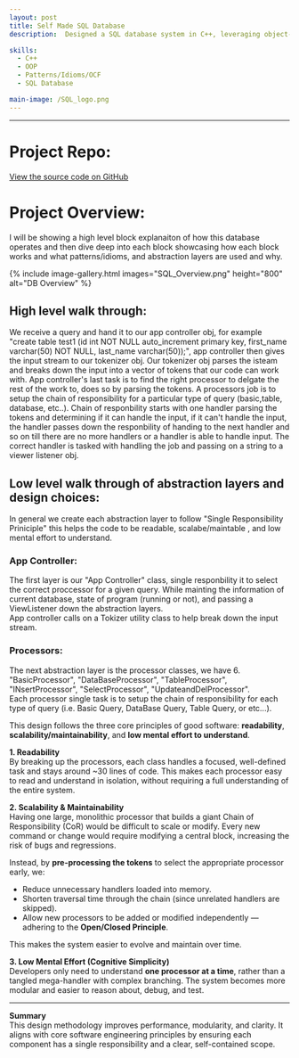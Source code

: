 ```yaml
---
layout: post
title: Self Made SQL Database 
description:  Designed a SQL database system in C++, leveraging object-oriented design principles and multiple software design patterns and idioms. Implemented abstraction layers using patterns such as Chain of Responsibility, Decorator, Adapter, Iterator, and Creation patterns. Applied polymorphism, singletons, pure virtual classes, and event listeners to enforce modularity and extensibility. Followed Object Construction Framework (OCF) best practices to enhance maintainability and scalability.	

skills: 
  - C++
  - OOP
  - Patterns/Idioms/OCF
  - SQL Database

main-image: /SQL_logo.png
---
```


---
# Project Repo:
[View the source code on GitHub](https://github.com/s-bashar/SP24-ECE141B-Database-Team5)

# Project Overview:

I will be showing a high level block explanaiton of how this database operates and then dive deep into each block showcasing how each block works and what patterns/idioms, and abstraction layers are used and why. 

{% include image-gallery.html images="SQL_Overview.png" height="800" alt="DB Overview" %}

## High level walk through: 

We receive a query and hand it to our app controller obj, for example "create table test1 (id int NOT NULL auto_increment primary key, first_name varchar(50) NOT NULL, last_name varchar(50));", app controller then gives the input stream to our tokenizer obj. Our tokenizer obj parses the isteam and breaks down the input into a vector of tokens that our code can work with. 
App controller's last task is to find the right processor to delgate the rest of the work to, does so by parsing the tokens. A processors job is to setup the chain of responsibility for a particular type of query (basic,table, database, etc..). 
Chain of responbility starts with one handler parsing the tokens and determining if it can handle the input, if it can't handle the input, the handler passes down the responbility of handing to the next handler and so on till there are no more handlers or a handler is able to handle input. 
The correct handler is tasked with handling the job and passing on a string to a viewer listener obj.

## Low level walk through of abstraction layers and design choices:

In general we create each abstraction layer to follow "Single Responsibility Priniciple" this helps the code to be readable, scalabe/maintable , and low mental effort to understand. 
### **App Controller:** 

The first layer is our "App Controller" class, single responbility it to select the correct proccessor for a given query. While mainting the information of current database, state of program (running or not), and passing a ViewListener down the abstraction layers. <br>
App controller calls on a Tokizer utility class to help break down the input stream. 

### **Processors:** 

The next abstraction layer is the processor classes, we have 6. "BasicProcessor", "DataBaseProcessor", "TableProcessor", "INsertProcessor", "SelectProcessor", "UpdateandDelProcessor". <br>
Each processor single task is to setup the chain of responsibility for each type of query (i.e. Basic Query, DataBase Query, Table Query, or etc...). <br>

This design follows the three core principles of good software: **readability**, **scalability/maintainability**, and **low mental effort to understand**.

**1. Readability**  
By breaking up the processors, each class handles a focused, well-defined task and stays around ~30 lines of code. This makes each processor easy to read and understand in isolation, without requiring a full understanding of the entire system.

**2. Scalability & Maintainability**  
Having one large, monolithic processor that builds a giant Chain of Responsibility (CoR) would be difficult to scale or modify. Every new command or change would require modifying a central block, increasing the risk of bugs and regressions.

Instead, by **pre-processing the tokens** to select the appropriate processor early, we:

- Reduce unnecessary handlers loaded into memory.
- Shorten traversal time through the chain (since unrelated handlers are skipped).
- Allow new processors to be added or modified independently — adhering to the **Open/Closed Principle**.

This makes the system easier to evolve and maintain over time.

**3. Low Mental Effort (Cognitive Simplicity)**  
Developers only need to understand **one processor at a time**, rather than a tangled mega-handler with complex branching. The system becomes more modular and easier to reason about, debug, and test.

---

**Summary**  
This design methodology improves performance, modularity, and clarity. It aligns with core software engineering principles by ensuring each component has a single responsibility and a clear, self-contained scope.